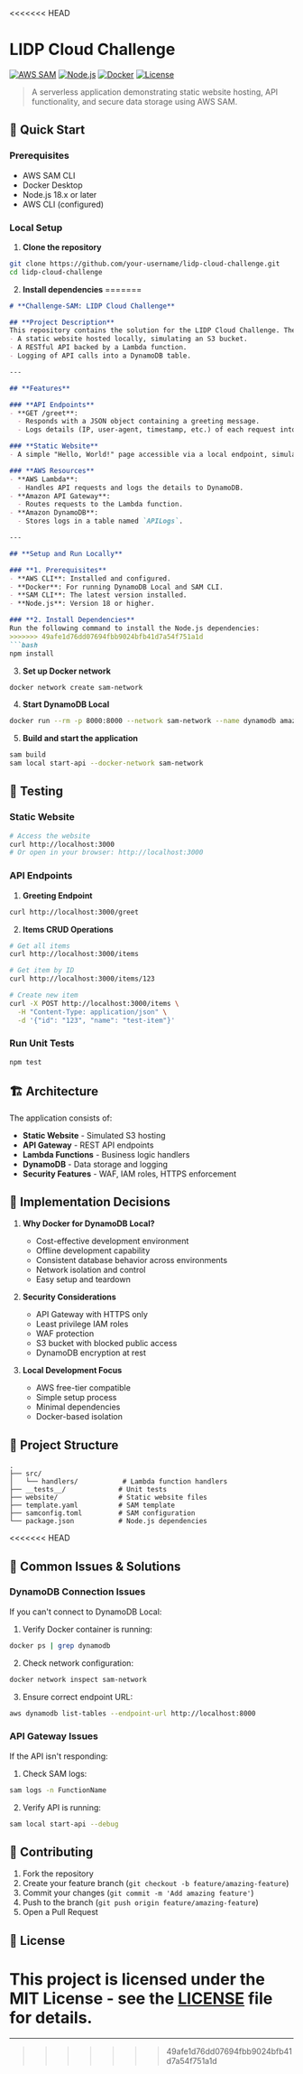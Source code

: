 <<<<<<< HEAD
# LIDP Cloud Challenge

[![AWS SAM](https://img.shields.io/badge/AWS%20SAM-Ready-orange)](https://aws.amazon.com/serverless/sam/)
[![Node.js](https://img.shields.io/badge/Node.js-18.x-brightgreen)](https://nodejs.org/)
[![Docker](https://img.shields.io/badge/Docker-Required-blue)](https://www.docker.com/)
[![License](https://img.shields.io/badge/License-MIT-yellow)](LICENSE)

> A serverless application demonstrating static website hosting, API functionality, and secure data storage using AWS SAM.

## 🚀 Quick Start

### Prerequisites

- AWS SAM CLI
- Docker Desktop
- Node.js 18.x or later
- AWS CLI (configured)

### Local Setup

1. **Clone the repository**
```bash
git clone https://github.com/your-username/lidp-cloud-challenge.git
cd lidp-cloud-challenge
```

2. **Install dependencies**
=======
```markdown
# **Challenge-SAM: LIDP Cloud Challenge**

## **Project Description**
This repository contains the solution for the LIDP Cloud Challenge. The project simulates a serverless architecture using AWS SAM, including:
- A static website hosted locally, simulating an S3 bucket.
- A RESTful API backed by a Lambda function.
- Logging of API calls into a DynamoDB table.

---

## **Features**

### **API Endpoints**
- **GET /greet**:  
  - Responds with a JSON object containing a greeting message.
  - Logs details (IP, user-agent, timestamp, etc.) of each request into DynamoDB.

### **Static Website**
- A simple "Hello, World!" page accessible via a local endpoint, simulating S3 hosting.

### **AWS Resources**
- **AWS Lambda**: 
  - Handles API requests and logs the details to DynamoDB.
- **Amazon API Gateway**: 
  - Routes requests to the Lambda function.
- **Amazon DynamoDB**:
  - Stores logs in a table named `APILogs`.

---

## **Setup and Run Locally**

### **1. Prerequisites**
- **AWS CLI**: Installed and configured.
- **Docker**: For running DynamoDB Local and SAM CLI.
- **SAM CLI**: The latest version installed.
- **Node.js**: Version 18 or higher.

### **2. Install Dependencies**
Run the following command to install the Node.js dependencies:
>>>>>>> 49afe1d76dd07694fbb9024bfb41d7a54f751a1d
```bash
npm install
```

3. **Set up Docker network**
```bash
docker network create sam-network
```

4. **Start DynamoDB Local**
```bash
docker run --rm -p 8000:8000 --network sam-network --name dynamodb amazon/dynamodb-local
```

5. **Build and start the application**
```bash
sam build
sam local start-api --docker-network sam-network
```

## 🧪 Testing

### Static Website
```bash
# Access the website
curl http://localhost:3000
# Or open in your browser: http://localhost:3000
```

### API Endpoints

1. **Greeting Endpoint**
```bash
curl http://localhost:3000/greet
```

2. **Items CRUD Operations**
```bash
# Get all items
curl http://localhost:3000/items

# Get item by ID
curl http://localhost:3000/items/123

# Create new item
curl -X POST http://localhost:3000/items \
  -H "Content-Type: application/json" \
  -d '{"id": "123", "name": "test-item"}'
```

### Run Unit Tests
```bash
npm test
```

## 🏗️ Architecture

The application consists of:

- **Static Website** - Simulated S3 hosting
- **API Gateway** - REST API endpoints
- **Lambda Functions** - Business logic handlers
- **DynamoDB** - Data storage and logging
- **Security Features** - WAF, IAM roles, HTTPS enforcement

## 🤔 Implementation Decisions

1. **Why Docker for DynamoDB Local?**
   - Cost-effective development environment
   - Offline development capability
   - Consistent database behavior across environments
   - Network isolation and control
   - Easy setup and teardown

2. **Security Considerations**
   - API Gateway with HTTPS only
   - Least privilege IAM roles
   - WAF protection
   - S3 bucket with blocked public access
   - DynamoDB encryption at rest

3. **Local Development Focus**
   - AWS free-tier compatible
   - Simple setup process
   - Minimal dependencies
   - Docker-based isolation

## 📁 Project Structure

```
.
├── src/
│   └── handlers/           # Lambda function handlers
├── __tests__/             # Unit tests
├── website/               # Static website files
├── template.yaml          # SAM template
├── samconfig.toml         # SAM configuration
└── package.json           # Node.js dependencies
```

<<<<<<< HEAD
## 🔧 Common Issues & Solutions

### DynamoDB Connection Issues

If you can't connect to DynamoDB Local:

1. Verify Docker container is running:
```bash
docker ps | grep dynamodb
```

2. Check network configuration:
```bash
docker network inspect sam-network
```

3. Ensure correct endpoint URL:
```bash
aws dynamodb list-tables --endpoint-url http://localhost:8000
```

### API Gateway Issues

If the API isn't responding:

1. Check SAM logs:
```bash
sam logs -n FunctionName
```

2. Verify API is running:
```bash
sam local start-api --debug
```

## 📝 Contributing

1. Fork the repository
2. Create your feature branch (`git checkout -b feature/amazing-feature`)
3. Commit your changes (`git commit -m 'Add amazing feature'`)
4. Push to the branch (`git push origin feature/amazing-feature`)
5. Open a Pull Request

## 📄 License

This project is licensed under the MIT License - see the [LICENSE](LICENSE) file for details.
=======
---
>>>>>>> 49afe1d76dd07694fbb9024bfb41d7a54f751a1d
